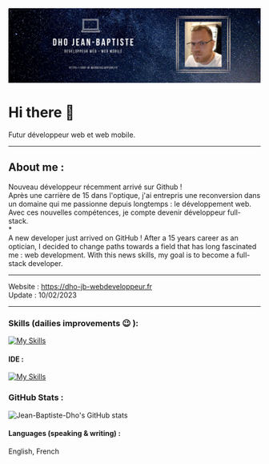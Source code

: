  <img src="github-banniere-jb.webp" alt="banniere" width="100%" height="25%"> 

# Hi there 👋

Futur développeur web et web mobile.

***
## About me :

Nouveau développeur récemment arrivé sur Github !<br>
Après une carrière de 15 dans l'optique, j'ai entrepris une reconversion dans un domaine qui me passionne depuis longtemps : le développement web.<br>
Avec ces nouvelles compétences, je compte devenir développeur full-stack.<br>
*<br>
A new developer just arrived on GitHub !
After a 15 years career as an optician, I decided to change paths towards a field that has long fascinated me : web development.
With this news skills, my goal is to become a full-stack developer.
***
Website : https://dho-jb-webdeveloppeur.fr<br>
Update : 10/02/2023
***
### Skills (dailies improvements :wink: ):

[![My Skills](https://skillicons.dev/icons?i=js,html,css,bootstrap,sass,react,nodejs,mysql,php,wordpress,symfony,pnpm)](https://skillicons.dev)

#### IDE : 
[![My Skills](https://skillicons.dev/icons?i=vscode)](https://skillicons.dev)

### GitHub Stats :

![Jean-Baptiste-Dho's GitHub stats](https://github-readme-stats.vercel.app/api?username=Jean-Baptiste-Dho&show_icons=true&theme=radical&count_private=true)

#### Languages (speaking & writing) :
English, French

